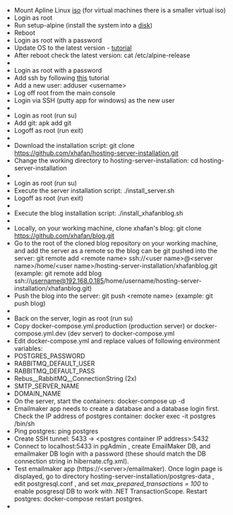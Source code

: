 * Mount Apline Linux [iso](https://alpinelinux.org/downloads) (for virtual machines there is a smaller virtual iso)
* Login as root
* Run setup-alpine (install the system into a [disk](https://wiki.alpinelinux.org/wiki/Install_to_disk))
* Reboot
* Login as root with a password
* Update OS to the latest version - [tutorial](https://wiki.alpinelinux.org/wiki/Upgrading_Alpine#Upgrading_to_latest_release)
* After reboot check the latest version: cat /etc/alpine-release
* 
* Login as root with a password
* Add ssh by following [this](https://wiki.alpinelinux.org/wiki/Setting_up_a_ssh-server) tutorial
* Add a new user: adduser <username\>
* Log off root from the main console  
* Login via SSH (putty app for windows) as the new user    
* 
* Login as root (run su)
* Add git: apk add git
* Logoff as root (run exit)
* 
* Download the installation script: git clone https://github.com/xhafan/hosting-server-installation.git
* Change the working directory to hosting-server-installation: cd hosting-server-installation
* 
* Login as root (run su)
* Execute the server installation script: ./install_server.sh
* Logoff as root (run exit)
* 
* Execute the blog installation script: ./install_xhafanblog.sh
* 
* Locally, on your working machine, clone xhafan's blog: git clone https://github.com/xhafan/blog.git
* Go to the root of the cloned blog repository on your working machine, and add the server as a remote so the blog can be git pushed into the server: git remote add <remote name\> ssh://<user name\>@<server name\>/home/<user name\>/hosting-server-installation/xhafanblog.git (example: git remote add blog ssh://username@192.168.0.185/home/username/hosting-server-installation/xhafanblog.git) 
* Push the blog into the server: git push <remote name\> (example: git push blog)
* 
* Back on the server, login as root (run su)
* Copy docker-compose.yml.production (production server) or docker-compose.yml.dev (dev server) to docker-compose.yml
* Edit docker-compose.yml and replace values of following environment variables: 
 * POSTGRES\_PASSWORD
 * RABBITMQ\_DEFAULT\_USER
 * RABBITMQ\_DEFAULT\_PASS
 * Rebus\_\_RabbitMQ\_\_ConnectionString (2x)
 * SMTP\_SERVER\_NAME
 * DOMAIN_NAME
* On the server, start the containers: docker-compose up -d
* Emailmaker app needs to create a database and a database login first. Check the IP address of postgres container: docker exec -it postgres /bin/sh
* Ping postgres: ping postgres
* Create SSH tunnel: 5433 -> <postgres container IP address\>:5432
* Connect to localhost:5433 in pgAdmin , create EmailMaker DB, and emailmaker DB login with a password (these should match the DB connection string in hibernate.cfg.xml).
* Test emailmaker app (https://<server\>/emailmaker). Once login page is displayed, go to directory hosting-server-installation/postgres-data , edit postgresql.conf , and set _max\_prepared\_transactions = 100_ to enable posgresql DB to work with .NET TransactionScope. Restart postgres: docker-compose restart postgres.
* 
 

